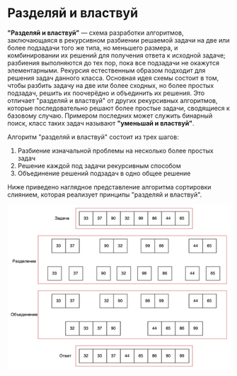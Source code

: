 # Разделяй и властвуй

**"Разделяй и властвуй"** — схема разработки алгоритмов, заключающаяся в рекурсивном разбиении решаемой задачи на две
или более подзадачи того же типа, но меньшего размера, и комбинировании их решений для получения ответа к исходной
задаче; разбиения выполняются до тех пор, пока все подзадачи не окажутся элементарными. Рекурсия естественным образом
подходит для решения задач данного класса. Основная идея схемы состоит в том, чтобы разбить задачу на две или более
сходных, но более простых подзадач, решить их поочерёдно и объединить их решения. Это отличает "разделяй и властвуй" от
других рекурсивных алгоритмов, которые последовательно решают более простые задачи, сводящиеся к базовому случаю.
Примером последних может служить бинарный поиск, класс таких задач называют **"уменьшай и властвуй"**.

Алгоритм "разделяй и властвуй" состоит из трех шагов:

1. Разбиение изначальной проблемы на несколько более простых задач
1. Решение каждой под задачи рекурсивным способом
1. Объединение решений подзадач в одно общее решение

Ниже приведено наглядное представление алгоритма сортировки слиянием, которая реализует принципы "разделяй и властвуй".

![Сортировка слиянием](../img/merge_sort.png)
   
